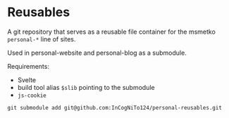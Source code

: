 # Reusables

A git repository that serves as a reusable file container for the msmetko `personal-*` line of sites.

Used in personal-website and personal-blog as a submodule.

Requirements:

- Svelte
- build tool alias `$slib` pointing to the submodule
- `js-cookie`

```shell
git submodule add git@github.com:InCogNiTo124/personal-reusables.git
```
